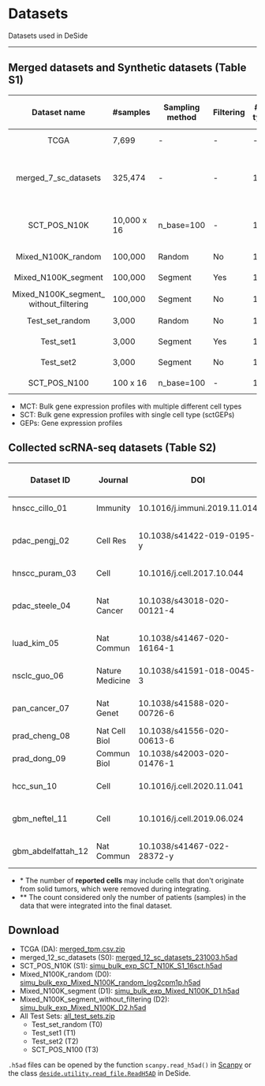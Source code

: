 Datasets
========

Datasets used in DeSide
***

## Merged datasets and Synthetic datasets (Table S1)

|                Dataset name                | #samples    | Sampling method | Filtering | #cell types | #genes | Input dataset                   |    GEPs <br/>(type, fortmat)    |         Dataset type          | Notation |
|:------------------------------------------:|-------------|-----------------|-----------|-------------|--------|---------------------------------|:-------------------------------:|:-----------------------------:|:--------:|
|                    TCGA                    | 7,699       | -               | -         | -           | 19,712 | -                               |           MCT, `TPM`            |     Downloaded from TCGA      |    DA    |
|            merged_7_sc_datasets            | 325,474     | -               | -         | 19          | 17,834 | 12 collected scRNA-seq datasets | Single cell, <br/>`log2(TPM+1)` |  Raw dataset from scRNA-seq   |    S0    |
|                SCT_POS_N10K                | 10,000 x 16 | n_base=100      | -         | 16          | 17,834 | S0                              |       SCT, `log2(TPM+1)`        | Used to simulate MCT datasets |    S1    |
|             Mixed_N100K_random             | 100,000     | Random          | No        | 16          | 17,834 | S1                              |       MCT, `log2(TPM+1)`        |         Training set          |    D0    |
|            Mixed_N100K_segment             | 100,000     | Segment         | Yes       | 16          | 9,028  | S1                              |       MCT, `log2(TPM+1)`        |         Training set          |    D1    |
| Mixed_N100K_segment_<br/>without_filtering | 100,000     | Segment         | No        | 16          | 17,834 | S1                              |       MCT, `log2(TPM+1)`        |         Training set          |    D2    |
|              Test_set_random               | 3,000       | Random          | No        | 16          | 17,834 | S1                              |       MCT, `log2(TPM+1)`        |           Test set            |    T0    |
|                 Test_set1                  | 3,000       | Segment         | Yes       | 16          | 9,028  | S1                              |       MCT, `log2(TPM+1)`        |           Test set            |    T1    |
|                 Test_set2                  | 3,000       | Segment         | No        | 16          | 17,834 | S1                              |       MCT, `log2(TPM+1)`        |           Test set            |    T2    |
|                SCT_POS_N100                | 100 x 16    | n_base=100      | -         | 16          | 17,834 | S0                              |       SCT, `log2(TPM+1)`        |           Test set            |    T3    |

- MCT: Bulk gene expression profiles with multiple different cell types
- SCT: Bulk gene expression profiles with single cell type (sctGEPs)
- GEPs: Gene expression profiles

## Collected scRNA-seq datasets (Table S2)

| Dataset ID         | Journal         | DOI                          | Publish Date | Reported cells (total)* | Integrated cells (used) | Organism | Tissue                                  | Data location                                           | Sequencing method         | #patients** |
|--------------------|-----------------|------------------------------|--------------|-------------------------|-------------------------|----------|-----------------------------------------|---------------------------------------------------------|---------------------------|-------------|
| hnscc_cillo_01     | Immunity        | 10.1016/j.immuni.2019.11.014 | 20200107     | 131,224                 | 57,034                  | Human    | Head and Neck Cancer (HNSC)             | GSE139324                                               | 10x Single Cell 3' v2     | 26          |
| pdac_pengj_02      | Cell Res        | 10.1038/s41422-019-0195-y    | 20190704     | 57,530                  | 37,079                  | Human    | Pancreatic Ductal Adenocarcinoma (PDAC) | [Link](https://bigd.big.ac.cn/gsa/browse/CRA001160)     | 10x Single Cell 3' v2     | 22          |
| hnscc_puram_03     | Cell            | 10.1016/j.cell.2017.10.044   | 20171130     | 5,902                   | 4,647                   | Human    | Head and Neck Cancer (HNSC)             | GSE103322                                               | Smart-seq2                | 16          |
| pdac_steele_04     | Nat Cancer      | 10.1038/s43018-020-00121-4   | 20201026     | 124,898                 | 32,062                  | Human    | Pancreatic Ductal Adenocarcinoma (PDAC) | GSE155698                                               | 10x Single Cell 3' v2     | 15          |
| luad_kim_05        | Nat Commun      | 10.1038/s41467-020-16164-1   | 20200508     | 208,506                 | 49,959                  | Human    | Lung Adenocarcinoma (LUAD)              | GSE131907                                               | 10x Single Cell 3' v2     | 13          |
| nsclc_guo_06       | Nature Medicine | 10.1038/s41591-018-0045-3    | 20180625     | 12,346                  | 4,050                   | Human    | Non-Small-Cell Lung Cancer (NSCLC)      | GSE99254                                                | Smart-Seq2                | 13          |
| pan_cancer_07      | Nat Genet       | 10.1038/s41588-020-00726-6   | 20201030     | 53,513                  | 30,681                  | Human    | Cancer cell lines                       | GSE157220                                               | Illumina NextSeq 500      | -           |
| prad_cheng_08      | Nat Cell Biol   | 10.1038/s41556-020-00613-6   | 20211108     | 36,424                  | 28,253                  | Human    | Prostate cancer (PRAD)                  | https://www.weizmann.ac.il/sites/3CA/prostate           | 10X Genomics	             | 12          |
| prad_dong_09	      | Commun Biol	    | 10.1038/s42003-020-01476-1   | 20201216     | 21,292                  | 16,472                  | Human    | Prostate cancer (PRAD)                  | https://www.weizmann.ac.il/sites/3CA/prostate           | 10X Genomics	             | 6           |
| hcc_sun_10         | Cell            | 10.1016/j.cell.2020.11.041   | 20201123     | 16,498                  | 11,365                  | Human    | Hepatocellular carcinoma (HCC)          | https://www.weizmann.ac.il/sites/3CA/liverbiliary       | 10X Genomics	             | 16          |
| gbm_neftel_11      | Cell            | 10.1016/j.cell.2019.06.024   | 20190618     | 24,131                  | 16,835                  | Human    | Glioblastoma multiforme (GBM)           | https://www.weizmann.ac.il/sites/3CA/brain (GSE131928)	 | 10X Genomics	             | 36          |
| gbm_abdelfattah_12 | Nat Commun      | 10.1038/s41467-022-28372-y   | 20220909     | 201,986                 | 37,037                  | Human    | Glioblastoma multiforme (GBM)           | GSE182109                                               | 10× Chromium / HiSeq 4000 | 8           |

- \* The number of **reported cells** may include cells that don't originate from solid tumors, which were removed during integrating.
- \*\* The count considered only the number of patients (samples) in the data that were integrated into the final dataset.


## Download
- TCGA (DA): [merged_tpm.csv.zip](https://doi.org/10.6084/m9.figshare.23047547.v1)
- merged_12_sc_datasets (S0): [merged_12_sc_datasets_231003.h5ad](https://doi.org/10.6084/m9.figshare.23283908.v2)
- SCT_POS_N10K (S1): [simu_bulk_exp_SCT_N10K_S1_16sct.h5ad](https://doi.org/10.6084/m9.figshare.23043560.v2)
- Mixed_N100K_random (D0): [simu_bulk_exp_Mixed_N100K_random_log2cpm1p.h5ad](https://doi.org/10.6084/m9.figshare.23283932.v2)
- Mixed_N100K_segment (D1): [simu_bulk_exp_Mixed_N100K_D1.h5ad](https://doi.org/10.6084/m9.figshare.23047391.v2)
- Mixed_N100K_segment_without_filtering (D2): [simu_bulk_exp_Mixed_N100K_D2.h5ad](https://doi.org/10.6084/m9.figshare.23284256.v2)
- All Test Sets: [all_test_sets.zip](https://doi.org/10.6084/m9.figshare.23283884.v3)
  - Test_set_random (T0)
  - Test_set1 (T1)
  - Test_set2 (T2)
  - SCT_POS_N100 (T3)

`.h5ad` files can be opened by the function `scanpy.read_h5ad()` in [Scanpy](https://scanpy.readthedocs.io/en/stable/) or the class [`deside.utility.read_file.ReadH5AD`](https://deside.readthedocs.io/en/latest/func/utility.html#deside.utility.read_file.ReadH5AD) in DeSide.

